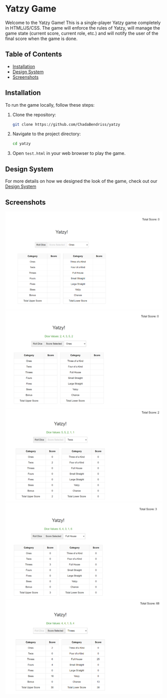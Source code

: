 # Yatzy Game

Welcome to the Yatzy Game! This is a single-player Yatzy game completely in HTML/JS/CSS.
The game will enforce the rules of Yatzy, will manage the game state (current score, current role, etc.)
and will notify the user of the final score when the game is done.

## Table of Contents
- [Installation](#installation)
- [Design System](#design-system)
- [Screenshots](#screenshots)


## Installation

To run the game locally, follow these steps:

1. Clone the repository:
    ```bash
    git clone https://github.com/ChadaBendriss/yatzy
    ```

2. Navigate to the project directory:
    ```bash
    cd yatzy
    ```

3. Open `test.html` in your web browser to play the game.


## Design System
For more details on how we designed the look of the game, check out our
[Design System](/docs/design_system.md)

## Screenshots
![alt text](images/home.png)
![alt text](images/image.png)
![alt text](images/image-1.png)
![alt text](images/image-2.png)
![alt text](images/image-4.png)

